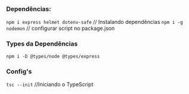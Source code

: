 ### Dependências:

`npm i express helmet dotenv-safe` // Instalando dependências
`npm i -g nodemon` // configurar script no package.json

### Types da Dependências

`npm i -D @types/node @types/express`

### Config's

`tsc --init` //Iniciando o TypeScript